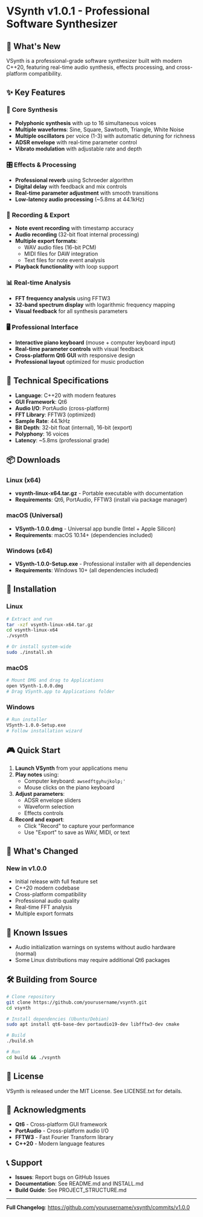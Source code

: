 # VSynth v1.0.1 - Professional Software Synthesizer

## 🎹 What's New

VSynth is a professional-grade software synthesizer built with modern C++20, featuring real-time audio synthesis, effects processing, and cross-platform compatibility.

## ✨ Key Features

### 🎵 **Core Synthesis**
- **Polyphonic synthesis** with up to 16 simultaneous voices
- **Multiple waveforms**: Sine, Square, Sawtooth, Triangle, White Noise
- **Multiple oscillators** per voice (1-3) with automatic detuning for richness
- **ADSR envelope** with real-time parameter control
- **Vibrato modulation** with adjustable rate and depth

### 🎛️ **Effects & Processing**
- **Professional reverb** using Schroeder algorithm
- **Digital delay** with feedback and mix controls
- **Real-time parameter adjustment** with smooth transitions
- **Low-latency audio processing** (~5.8ms at 44.1kHz)

### 🎤 **Recording & Export**
- **Note event recording** with timestamp accuracy
- **Audio recording** (32-bit float internal processing)
- **Multiple export formats**:
  - WAV audio files (16-bit PCM)
  - MIDI files for DAW integration
  - Text files for note event analysis
- **Playback functionality** with loop support

### 📊 **Real-time Analysis**
- **FFT frequency analysis** using FFTW3
- **32-band spectrum display** with logarithmic frequency mapping
- **Visual feedback** for all synthesis parameters

### 🖥️ **Professional Interface**
- **Interactive piano keyboard** (mouse + computer keyboard input)
- **Real-time parameter controls** with visual feedback
- **Cross-platform Qt6 GUI** with responsive design
- **Professional layout** optimized for music production

## 🔧 **Technical Specifications**

- **Language**: C++20 with modern features
- **GUI Framework**: Qt6
- **Audio I/O**: PortAudio (cross-platform)
- **FFT Library**: FFTW3 (optimized)
- **Sample Rate**: 44.1kHz
- **Bit Depth**: 32-bit float (internal), 16-bit (export)
- **Polyphony**: 16 voices
- **Latency**: ~5.8ms (professional grade)

## 📦 **Downloads**

### Linux (x64)
- **vsynth-linux-x64.tar.gz** - Portable executable with documentation
- **Requirements**: Qt6, PortAudio, FFTW3 (install via package manager)

### macOS (Universal)
- **VSynth-1.0.0.dmg** - Universal app bundle (Intel + Apple Silicon)
- **Requirements**: macOS 10.14+ (dependencies included)

### Windows (x64)
- **VSynth-1.0.0-Setup.exe** - Professional installer with all dependencies
- **Requirements**: Windows 10+ (all dependencies included)

## 🚀 **Installation**

### Linux
```bash
# Extract and run
tar -xzf vsynth-linux-x64.tar.gz
cd vsynth-linux-x64
./vsynth

# Or install system-wide
sudo ./install.sh
```

### macOS
```bash
# Mount DMG and drag to Applications
open VSynth-1.0.0.dmg
# Drag VSynth.app to Applications folder
```

### Windows
```bash
# Run installer
VSynth-1.0.0-Setup.exe
# Follow installation wizard
```

## 🎮 **Quick Start**

1. **Launch VSynth** from your applications menu
2. **Play notes** using:
   - Computer keyboard: `awsedftgyhujkolp;'`
   - Mouse clicks on the piano keyboard
3. **Adjust parameters**:
   - ADSR envelope sliders
   - Waveform selection
   - Effects controls
4. **Record and export**:
   - Click "Record" to capture your performance
   - Use "Export" to save as WAV, MIDI, or text

## 🔄 **What's Changed**

### New in v1.0.0
- Initial release with full feature set
- C++20 modern codebase
- Cross-platform compatibility
- Professional audio quality
- Real-time FFT analysis
- Multiple export formats

## 🐛 **Known Issues**

- Audio initialization warnings on systems without audio hardware (normal)
- Some Linux distributions may require additional Qt6 packages

## 🛠️ **Building from Source**

```bash
# Clone repository
git clone https://github.com/yourusername/vsynth.git
cd vsynth

# Install dependencies (Ubuntu/Debian)
sudo apt install qt6-base-dev portaudio19-dev libfftw3-dev cmake

# Build
./build.sh

# Run
cd build && ./vsynth
```

## 📄 **License**

VSynth is released under the MIT License. See LICENSE.txt for details.

## 🙏 **Acknowledgments**

- **Qt6** - Cross-platform GUI framework
- **PortAudio** - Cross-platform audio I/O
- **FFTW3** - Fast Fourier Transform library
- **C++20** - Modern language features

## 📞 **Support**

- **Issues**: Report bugs on GitHub Issues
- **Documentation**: See README.md and INSTALL.md
- **Build Guide**: See PROJECT_STRUCTURE.md

---

**Full Changelog**: https://github.com/yourusername/vsynth/commits/v1.0.0
